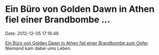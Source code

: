 Ein Büro von Golden Dawn in Athen fiel einer Brandbombe \...
============================================================

Date: 2012-12-05 17:16:46

[Ein Büro von Golden Dawn in Athen fiel einer Brandbombe zum
Opfer](http://greece.greekreporter.com/2012/08/13/golden-dawn-office-firebombed-in-athens-after-iraqis-murder/).
Niemand kam dabei ums Leben.
